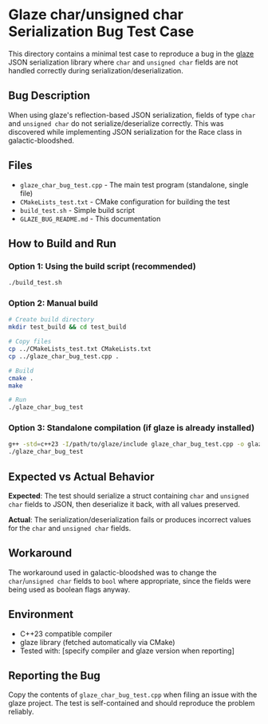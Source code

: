 # Glaze char/unsigned char Serialization Bug Test Case

This directory contains a minimal test case to reproduce a bug in the [glaze](https://github.com/stephenberry/glaze) JSON serialization library where `char` and `unsigned char` fields are not handled correctly during serialization/deserialization.

## Bug Description

When using glaze's reflection-based JSON serialization, fields of type `char` and `unsigned char` do not serialize/deserialize correctly. This was discovered while implementing JSON serialization for the Race class in galactic-bloodshed.

## Files

- `glaze_char_bug_test.cpp` - The main test program (standalone, single file)
- `CMakeLists_test.txt` - CMake configuration for building the test
- `build_test.sh` - Simple build script 
- `GLAZE_BUG_README.md` - This documentation

## How to Build and Run

### Option 1: Using the build script (recommended)
```bash
./build_test.sh
```

### Option 2: Manual build
```bash
# Create build directory
mkdir test_build && cd test_build

# Copy files
cp ../CMakeLists_test.txt CMakeLists.txt
cp ../glaze_char_bug_test.cpp .

# Build
cmake .
make

# Run
./glaze_char_bug_test
```

### Option 3: Standalone compilation (if glaze is already installed)
```bash
g++ -std=c++23 -I/path/to/glaze/include glaze_char_bug_test.cpp -o glaze_char_bug_test
./glaze_char_bug_test
```

## Expected vs Actual Behavior

**Expected**: The test should serialize a struct containing `char` and `unsigned char` fields to JSON, then deserialize it back, with all values preserved.

**Actual**: The serialization/deserialization fails or produces incorrect values for the `char` and `unsigned char` fields.

## Workaround

The workaround used in galactic-bloodshed was to change the `char`/`unsigned char` fields to `bool` where appropriate, since the fields were being used as boolean flags anyway.

## Environment

- C++23 compatible compiler
- glaze library (fetched automatically via CMake)
- Tested with: [specify compiler and glaze version when reporting]

## Reporting the Bug

Copy the contents of `glaze_char_bug_test.cpp` when filing an issue with the glaze project. The test is self-contained and should reproduce the problem reliably.